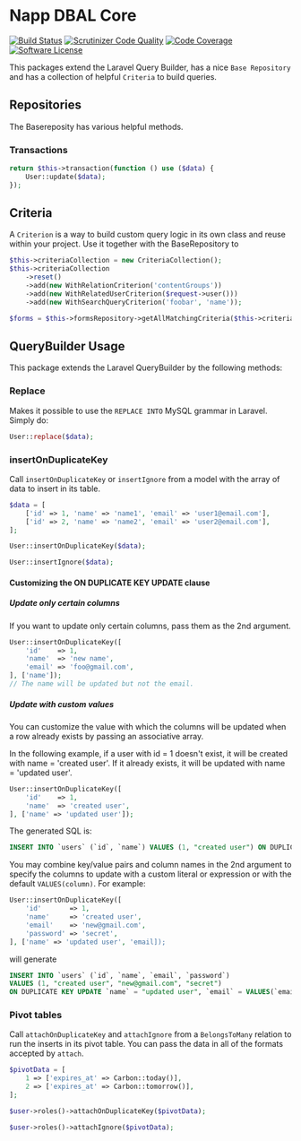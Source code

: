 # Napp DBAL Core

[![Build Status](https://travis-ci.org/Napp/dbalcore.svg?branch=master)](https://travis-ci.org/Napp/dbalcore)
[![Scrutinizer Code Quality](https://scrutinizer-ci.com/g/Napp/dbalcore/badges/quality-score.png?b=master)](https://scrutinizer-ci.com/g/Napp/dbalcore/?branch=master)
[![Code Coverage](https://scrutinizer-ci.com/g/Napp/dbalcore/badges/coverage.png?b=master)](https://scrutinizer-ci.com/g/Napp/dbalcore/?branch=master)
[![Software License](https://img.shields.io/badge/license-MIT-brightgreen.svg?style=flat-square)](LICENSE)


This packages extend the Laravel Query Builder, has a nice `Base Repository` and has a collection of helpful `Criteria` to build queries.



## Repositories

The Basereposity has various helpful methods. 

### Transactions

```php
return $this->transaction(function () use ($data) {
    User::update($data); 
});
```


## Criteria

A `Criterion` is a way to build custom query logic in its own class and reuse within your project. 
Use it together with the BaseRepository to 

```php
$this->criteriaCollection = new CriteriaCollection();
$this->criteriaCollection
    ->reset()
    ->add(new WithRelationCriterion('contentGroups'))
    ->add(new WithRelatedUserCriterion($request->user()))
    ->add(new WithSearchQueryCriterion('foobar', 'name'));

$forms = $this->formsRepository->getAllMatchingCriteria($this->criteriaCollection);
```


## QueryBuilder Usage


This package extends the Laravel QueryBuilder by the following methods:

### Replace

Makes it possible to use the `REPLACE INTO` MySQL grammar in Laravel. Simply do: 

```php
User::replace($data); 
```


### insertOnDuplicateKey

Call `insertOnDuplicateKey` or `insertIgnore` from a model with the array of data to insert in its table.

```php
$data = [
    ['id' => 1, 'name' => 'name1', 'email' => 'user1@email.com'],
    ['id' => 2, 'name' => 'name2', 'email' => 'user2@email.com'],
];

User::insertOnDuplicateKey($data);

User::insertIgnore($data);
```

#### Customizing the ON DUPLICATE KEY UPDATE clause

##### Update only certain columns

If you want to update only certain columns, pass them as the 2nd argument.

```php
User::insertOnDuplicateKey([
    'id'    => 1,
    'name'  => 'new name',
    'email' => 'foo@gmail.com',
], ['name']);
// The name will be updated but not the email.
```

##### Update with custom values

You can customize the value with which the columns will be updated when a row already exists by passing an associative array.

In the following example, if a user with id = 1 doesn't exist, it will be created with name = 'created user'. If it already exists, it will be updated with name = 'updated user'.

```php
User::insertOnDuplicateKey([
    'id'    => 1,
    'name'  => 'created user',
], ['name' => 'updated user']);
```

The generated SQL is:

```sql
INSERT INTO `users` (`id`, `name`) VALUES (1, "created user") ON DUPLICATE KEY UPDATE `name` = "updated user"
```

You may combine key/value pairs and column names in the 2nd argument to specify the columns to update with a custom literal or expression or with the default `VALUES(column)`. For example:

```php
User::insertOnDuplicateKey([
    'id'       => 1,
    'name'     => 'created user',
    'email'    => 'new@gmail.com',
    'password' => 'secret',
], ['name' => 'updated user', 'email]);
```

will generate

```sql
INSERT INTO `users` (`id`, `name`, `email`, `password`)
VALUES (1, "created user", "new@gmail.com", "secret")
ON DUPLICATE KEY UPDATE `name` = "updated user", `email` = VALUES(`email`)
```

### Pivot tables

Call `attachOnDuplicateKey` and `attachIgnore` from a `BelongsToMany` relation to run the inserts in its pivot table. You can pass the data in all of the formats accepted by `attach`.

```php
$pivotData = [
    1 => ['expires_at' => Carbon::today()],
    2 => ['expires_at' => Carbon::tomorrow()],
];

$user->roles()->attachOnDuplicateKey($pivotData);

$user->roles()->attachIgnore($pivotData);
```